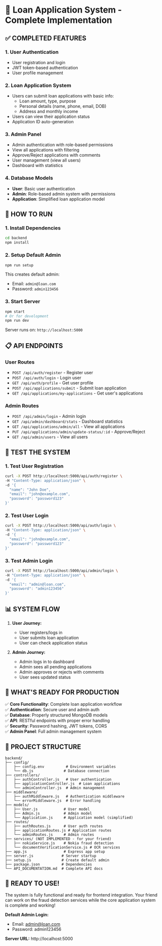 # 🎉 Loan Application System - Complete Implementation

## ✅ **COMPLETED FEATURES**

### **1. User Authentication**
- User registration and login
- JWT token-based authentication
- User profile management

### **2. Loan Application System**
- Users can submit loan applications with basic info:
  - Loan amount, type, purpose
  - Personal details (name, phone, email, DOB)
  - Address and monthly income
- Users can view their application status
- Application ID auto-generation

### **3. Admin Panel**
- Admin authentication with role-based permissions
- View all applications with filtering
- Approve/Reject applications with comments
- User management (view all users)
- Dashboard with statistics

### **4. Database Models**
- **User**: Basic user authentication
- **Admin**: Role-based admin system with permissions
- **Application**: Simplified loan application model

## 🚀 **HOW TO RUN**

### **1. Install Dependencies**
```bash
cd backend
npm install
```

### **2. Setup Default Admin**
```bash
npm run setup
```
This creates default admin:
- Email: `admin@loan.com`
- Password: `admin123456`

### **3. Start Server**
```bash
npm start
# Or for development
npm run dev
```

Server runs on: `http://localhost:5000`

## 📋 **API ENDPOINTS**

### **User Routes**
- `POST /api/auth/register` - Register user
- `POST /api/auth/login` - Login user
- `GET /api/auth/profile` - Get user profile
- `POST /api/applications/submit` - Submit loan application
- `GET /api/applications/my-applications` - Get user's applications

### **Admin Routes**
- `POST /api/admin/login` - Admin login
- `GET /api/admin/dashboard/stats` - Dashboard statistics
- `GET /api/applications/admin/all` - View all applications
- `PUT /api/applications/admin/update-status/:id` - Approve/Reject
- `GET /api/admin/users` - View all users

## 🔧 **TEST THE SYSTEM**

### **1. Test User Registration**
```bash
curl -X POST http://localhost:5000/api/auth/register \
-H "Content-Type: application/json" \
-d '{
  "name": "John Doe",
  "email": "john@example.com",
  "password": "password123"
}'
```

### **2. Test User Login**
```bash
curl -X POST http://localhost:5000/api/auth/login \
-H "Content-Type: application/json" \
-d '{
  "email": "john@example.com",
  "password": "password123"
}'
```

### **3. Test Admin Login**
```bash
curl -X POST http://localhost:5000/api/admin/login \
-H "Content-Type: application/json" \
-d '{
  "email": "admin@loan.com",
  "password": "admin123456"
}'
```

## 📊 **SYSTEM FLOW**

1. **User Journey:**
   - User registers/logs in
   - User submits loan application
   - User can check application status

2. **Admin Journey:**
   - Admin logs in to dashboard
   - Admin sees all pending applications
   - Admin approves or rejects with comments
   - User sees updated status

## 🎯 **WHAT'S READY FOR PRODUCTION**

✅ **Core Functionality**: Complete loan application workflow  
✅ **Authentication**: Secure user and admin auth  
✅ **Database**: Properly structured MongoDB models  
✅ **API**: RESTful endpoints with proper error handling  
✅ **Security**: Password hashing, JWT tokens, CORS  
✅ **Admin Panel**: Full admin management system  

## 📁 **PROJECT STRUCTURE**
```
backend/
├── config/
│   ├── config.env          # Environment variables
│   └── db.js              # Database connection
├── controllers/
│   ├── authController.js   # User authentication
│   ├── applicationController.js  # Loan applications
│   └── adminController.js  # Admin management
├── middleware/
│   ├── authMiddleware.js   # Authentication middleware
│   └── errorMiddleware.js  # Error handling
├── models/
│   ├── User.js            # User model
│   ├── Admin.js           # Admin model
│   └── Application.js     # Application model (simplified)
├── routes/
│   ├── authRoutes.js      # User auth routes
│   ├── applicationRoutes.js # Application routes
│   └── adminRoutes.js     # Admin routes
├── services/ (NOT IMPLEMENTED - for your friend)
│   ├── nokiaService.js    # Nokia fraud detection
│   └── documentVerificationService.js # OCR services
├── app.js                 # Express app setup
├── server.js             # Server startup
├── setup.js              # Create default admin
├── package.json          # Dependencies
└── API_DOCUMENTATION.md  # Complete API docs
```

## 🎉 **READY TO USE!**

The system is fully functional and ready for frontend integration. Your friend can work on the fraud detection services while the core application system is complete and working!

**Default Admin Login:**
- Email: admin@loan.com
- Password: admin123456

**Server URL:** http://localhost:5000
